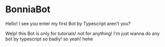 # BonniaBot


Hello! I see you enter my first Bot by Typescript aren't you?

Welp! this Bot is only for tutorials! not for anything! I'm just wanna do any bot by typescript so badly! so yeah! hehe